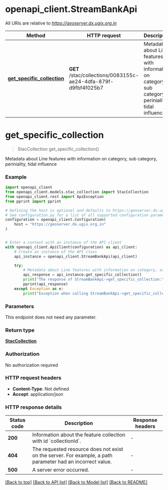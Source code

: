 # openapi_client.StreamBankApi

All URIs are relative to *https://geoserver.dx.ugix.org.in*

Method | HTTP request | Description
------------- | ------------- | -------------
[**get_specific_collection**](StreamBankApi.md#get_specific_collection) | **GET** /stac/collections/0083155c-ae24-4dfa-879f-d9fbf4f025b7 | Metadata about Line features with information on category, sub category, periniality, tidal influence


# **get_specific_collection**
> StacCollection get_specific_collection()

Metadata about Line features with information on category, sub category, periniality, tidal influence

### Example


```python
import openapi_client
from openapi_client.models.stac_collection import StacCollection
from openapi_client.rest import ApiException
from pprint import pprint

# Defining the host is optional and defaults to https://geoserver.dx.ugix.org.in
# See configuration.py for a list of all supported configuration parameters.
configuration = openapi_client.Configuration(
    host = "https://geoserver.dx.ugix.org.in"
)


# Enter a context with an instance of the API client
with openapi_client.ApiClient(configuration) as api_client:
    # Create an instance of the API class
    api_instance = openapi_client.StreamBankApi(api_client)

    try:
        # Metadata about Line features with information on category, sub category, periniality, tidal influence
        api_response = api_instance.get_specific_collection()
        print("The response of StreamBankApi->get_specific_collection:\n")
        pprint(api_response)
    except Exception as e:
        print("Exception when calling StreamBankApi->get_specific_collection: %s\n" % e)
```



### Parameters

This endpoint does not need any parameter.

### Return type

[**StacCollection**](StacCollection.md)

### Authorization

No authorization required

### HTTP request headers

 - **Content-Type**: Not defined
 - **Accept**: application/json

### HTTP response details

| Status code | Description | Response headers |
|-------------|-------------|------------------|
**200** | Information about the feature collection with id &#x60;collectionId&#x60;. |  -  |
**404** | The requested resource does not exist on the server. For example, a path parameter had an incorrect value. |  -  |
**500** | A server error occurred. |  -  |

[[Back to top]](#) [[Back to API list]](../README.md#documentation-for-api-endpoints) [[Back to Model list]](../README.md#documentation-for-models) [[Back to README]](../README.md)

